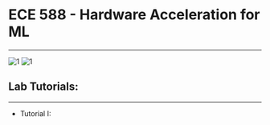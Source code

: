 # ECE 588 - Hardware Acceleration for ML
--------------------------------------------------------------------------

![1](../assets/fig/pynq_boards.jpg)
![1](../assets/fig/pynq_boards_1.png)


## Lab Tutorials: 
--------------------------------------------------------------------------
* Tutorial I:
